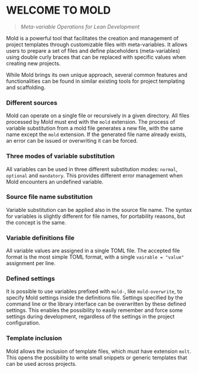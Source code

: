 # WELCOME TO MOLD

> *Meta-variable Operations for Lean Development*

Mold is a powerful tool that facilitates the creation and management of
project templates through customizable files with meta-variables. It allows
users to prepare a set of files and define placeholders (meta-variables) using
double curly braces that can be replaced with specific values when creating
new projects.

While Mold brings its own unique approach, several common features and
functionalities can be found in similar existing tools for project templating
and scaffolding.

### Different sources

Mold can operate on a single file or recursively in a given directory. All
files processed by Mold must end with the `mold` extension. The process of
variable substitution from a mold file generates a new file, with the same
name except the `mold` extension. If the generated file name already exists,
an error can be issued or overwriting it can be forced.

### Three modes of variable substitution

All variables can be used in three different substitution modes: `normal`,
`optional` and `mandatory`. This provides different error management when Mold
encounters an undefined variable.

### Source file name substitution

Variable substitution can be applied also in the source file name. The syntax
for variables is slightly different for file names, for portability reasons,
but the concept is the same.

### Variable definitions file

All variable values are assigned in a single TOML file. The accepted file
format is the most simple TOML format, with a single `vairable = "value"`
assignment per line.

### Defined settings

It is possible to use variables prefixed with `mold-`, like `mold-overwrite`,
to specify Mold settings inside the definitions file. Settings specified by
the command line or the library interface can be overwritten by these defined
settings. This enables the possibility to easily remember and force some
settings during development, regardless of the settings in the project
configuration.

### Template inclusion

Mold allows the inclusion of template files, which must have extension `molt`.
This opens the possibility to write small snippets or generic templates that
can be used across projects.
